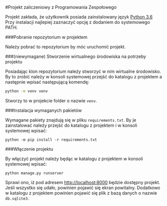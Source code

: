 #Projekt zaliczeniowy z Programowania Zespołowego

Projekt zakłada, że użytkownik posiada zainstalowany język [Python 3.6](https://www.python.org/ftp/python/3.6.5/python-3.6.5-amd64.exe)
Przy instalacji najlepiej zaznaczyć opcję z dodaniem do systemowego PATH.

###Pobranie repozytorium w projektem

Należy pobrać to repozytorium by móc uruchomić projekt.

###(niewymagane) Stworzenie wirtualnego środowiska na potrzeby projektu

Posiadając klon repozytorium należy stworzyć w nim wirtualne środowisko. 
By to zrobić należy w konsoli systemowej przejść do katalogu z projektem a następnie
wpisać następującą komendę:

```bash
python -m venv venv
```

Stworzy to w projekcie folder o nazwie `venv`.

###Instalacja wymaganych pakietów

Wymagane pakiety znajdują się w pliku `requirements.txt`. 
By je zainstalować należy przejść do katalogu z projektem i w konsoli systemowej wpisać:

```
python -m pip install -r requirements.txt
```

###Włączenie projektu

By włączyć projekt należy będąc w katalogu z projektem w konsoli systemowej wpisać:

``` 
python manage.py runserver
```

Sprawi ono, iż pod adresem [http://localhost:8000](http://localhost:8000) będzie dostępny projekt.
Jeśli wszystko się udało, powinien pojawić się ekran powitalny.
Dodatkowo w katalogu z projektem powinien pojawić się plik z bazą danych o nazwie `db.sqlite3`.

